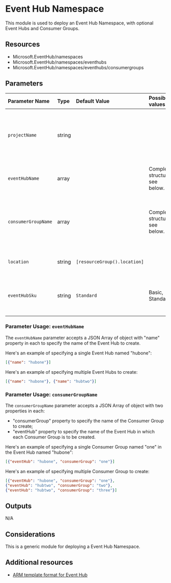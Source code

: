 # Event Hub Namespace

This module is used to deploy an Event Hub Namespace, with optional Event Hubs and Consumer Groups.

## Resources

- Microsoft.EventHub/namespaces
- Microsoft.EventHub/namespaces/eventhubs
- Microsoft.EventHub/namespaces/eventhubs/consumergroups

## Parameters

| Parameter Name | Type | Default Value | Possible values | Description |
| :-             | :-   | :-            | :-              | :-          |
| `projectName` | string | | | Required. Specifies a project name to be used as Event Hub Namespace name.
| `eventHubName` | array | | Complex structure, see below. | Optional. List of specific Event Hubs to create.
| `consumerGroupName` | array | |  Complex structure, see below. | Optional. List of specific Consumer Groups to create in each Event Hub.
| `location` | string | `[resourceGroup().location]` | | Optional. Location for all resources.
| `eventHubSku` | string | `Standard` | Basic, Standard | Specifies the messaging tier for service Bus namespace.

### Parameter Usage: `eventHubName`

The `eventHubName` parameter accepts a JSON Array of object with "name" property in each to specify the name of the Event Hub to create.

Here's an example of specifying a single Event Hub named "hubone":

```json
[{"name": "hubone"}]
```

Here's an example of specifying multiple Event Hubs to create:

```json
[{"name": "hubone"}, {"name": "hubtwo"}]
```
### Parameter Usage: `consumerGroupName`

The `consumerGroupName` parameter accepts a JSON Array of object with two properties in each:

- "consumerGroup" property to specify the name of the Consumer Group to create;
- "eventHub" property to specify the name of the Event Hub in which each Consumer Group is to be created.

Here's an example of specifying a single Consumer Group named "one" in the Event Hub named "hubone":

```json
[{"eventHub": "hubone", "consumerGroup": "one"}]
```

Here's an example of specifying multiple Consumer Group to create:

```json
[{"eventHub": "hubone", "consumerGroup": "one"}, 
{"eventHub": "hubtwo", "consumerGroup": "two"},
{"eventHub": "hubtwo", "consumerGroup": "three"}]
```


## Outputs

N/A

## Considerations

This is a generic module for deploying a Event Hub Namespace. 

## Additional resources

- [ARM template format for Event Hub](https://docs.microsoft.com/en-us/azure/templates/microsoft.eventhub/allversions)
